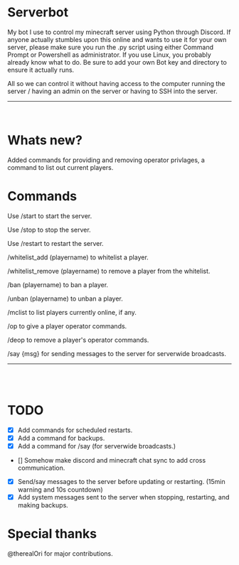 # Serverbot
My bot I use to control my minecraft server using Python through Discord.
If anyone actually stumbles upon this online and wants to use it for your own server, please make sure you run the .py script using either Command Prompt or Powershell as administrator.
If you use Linux, you probably already know what to do.
Be sure to add your own Bot key and directory to ensure it actually runs.

All so we can control it without having access to the computer running the server / having an admin on the server or having to SSH into the server.
__ __

<br>

# Whats new? 
Added commands for providing and removing operator privlages, a command to list out current players.

# Commands
Use /start to start the server.

Use /stop to stop the server.

Use /restart to restart the server.

/whitelist_add (playername) to whitelist a player.

/whitelist_remove (playername) to remove a player from the whitelist.

/ban (playername) to ban a player.

/unban (playername) to unban a player.

/mclist to list players currently online, if any.

/op to give a player operator commands.

/deop to remove a player's operator commands. 

/say {msg} for sending messages to the server for serverwide broadcasts.
__ __

<br>
<br>

# TODO
  - [x] Add commands for scheduled restarts.
  - [x] Add a command for backups.
  - [x] Add a command for /say (for serverwide broadcasts.)
  - [] Somehow make discord and minecraft chat sync to add cross communication.
  - [x] Send/say messages to the server before updating or restarting. (15min warning and 10s countdown)
  - [x] Add system messages sent to the server when stopping, restarting, and making backups.

# Special thanks
@therealOri for major contributions. 
